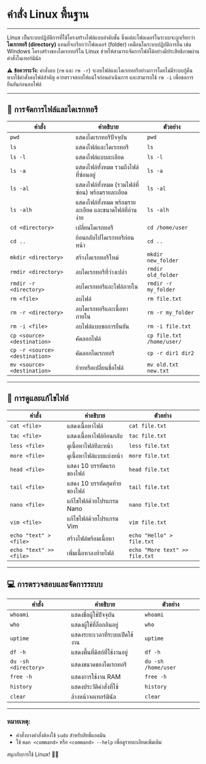 # คำสั่ง Linux พื้นฐาน

---

Linux เป็นระบบปฏิบัติการที่ใช้โครงสร้างไฟล์แบบลำดับชั้น ซึ่งแต่ละโฟลเดอร์ในระบบจะถูกเรียกว่า **ไดเรกทอรี (directory)** แทนที่จะเรียกว่าโฟลเดอร์ (folder) เหมือนในระบบปฏิบัติการอื่น เช่น Windows โครงสร้างของไดเรกทอรีใน Linux ช่วยให้สามารถจัดการไฟล์ได้อย่างมีประสิทธิภาพผ่านคำสั่งในเทอร์มินัล

⚠️ **ข้อควรระวัง:** คำสั่งลบ (`rm` และ `rm -r`) จะลบไฟล์และไดเรกทอรีอย่างถาวรโดยไม่มีระบบกู้คืน หากใช้คำสั่งลบไฟล์สำคัญ ควรตรวจสอบให้แน่ใจก่อนดำเนินการ และสามารถใช้ `rm -i` เพื่อขอการยืนยันก่อนลบไฟล์

---

## **📂 การจัดการไฟล์และไดเรกทอรี**

| คำสั่ง                         | คำอธิบาย                                               | ตัวอย่าง                  |
| ------------------------------ | ------------------------------------------------------ | ------------------------- |
| `pwd`                          | แสดงไดเรกทอรีปัจจุบัน                                  | `pwd`                     |
| `ls`                           | แสดงไฟล์และไดเรกทอรี                                   | `ls`                      |
| `ls -l`                        | แสดงไฟล์แบบละเอียด                                     | `ls -l`                   |
| `ls -a`                        | แสดงไฟล์ทั้งหมด รวมถึงไฟล์ที่ซ่อนอยู่                  | `ls -a`                   |
| `ls -al`                       | แสดงไฟล์ทั้งหมด (รวมไฟล์ที่ซ่อน) พร้อมรายละเอียด       | `ls -al`                  |
| `ls -alh`                      | แสดงไฟล์ทั้งหมด พร้อมรายละเอียด และขนาดไฟล์ที่อ่านง่าย | `ls -alh`                 |
| `cd <directory>`               | เปลี่ยนไดเรกทอรี                                       | `cd /home/user`           |
| `cd ..`                        | ย้อนกลับไปไดเรกทอรีก่อนหน้า                            | `cd ..`                   |
| `mkdir <directory>`            | สร้างไดเรกทอรีใหม่                                     | `mkdir new_folder`        |
| `rmdir <directory>`            | ลบไดเรกทอรีที่ว่างเปล่า                                | `rmdir old_folder`        |
| `rmdir -r <directory>`         | ลบไดเรกทอรีและไฟล์ภายใน                                | `rmdir -r my_folder`      |
| `rm <file>`                    | ลบไฟล์                                                 | `rm file.txt`             |
| `rm -r <directory>`            | ลบไดเรกทอรีและเนื้อหาภายใน                             | `rm -r my_folder`         |
| `rm -i <file>`                 | ลบไฟล์แบบขอการยืนยัน                                   | `rm -i file.txt`          |
| `cp <source> <destination>`    | คัดลอกไฟล์                                             | `cp file.txt /home/user/` |
| `cp -r <source> <destination>` | คัดลอกไดเรกทอรี                                        | `cp -r dir1 dir2`         |
| `mv <source> <destination>`    | ย้ายหรือเปลี่ยนชื่อไฟล์                                | `mv old.txt new.txt`      |

---

## **📝 การดูและแก้ไขไฟล์**

| คำสั่ง                  | คำอธิบาย                     | ตัวอย่าง                       |
| ----------------------- | ---------------------------- | ------------------------------ |
| `cat <file>`            | แสดงเนื้อหาไฟล์              | `cat file.txt`                 |
| `tac <file>`            | แสดงเนื้อหาไฟล์ย้อนกลับ      | `tac file.txt`                 |
| `less <file>`           | ดูเนื้อหาไฟล์ทีละหน้า        | `less file.txt`                |
| `more <file>`           | ดูเนื้อหาไฟล์แบบแบ่งหน้า     | `more file.txt`                |
| `head <file>`           | แสดง 10 บรรทัดแรกของไฟล์     | `head file.txt`                |
| `tail <file>`           | แสดง 10 บรรทัดสุดท้ายของไฟล์ | `tail file.txt`                |
| `nano <file>`           | แก้ไขไฟล์ด้วยโปรแกรม Nano           | `nano file.txt`                |
| `vim <file>`            | แก้ไขไฟล์ด้วยโปรแกรม Vim            | `vim file.txt`                 |
| `echo "text" > <file>`  | สร้างไฟล์พร้อมเนื้อหา        | `echo "Hello" > file.txt`      |
| `echo "text" >> <file>` | เพิ่มเนื้อหาลงท้ายไฟล์       | `echo "More text" >> file.txt` |

---

## **💻 การตรวจสอบและจัดการระบบ**

| คำสั่ง               | คำอธิบาย                      | ตัวอย่าง            |
| -------------------- | ----------------------------- | ------------------- |
| `whoami`             | แสดงชื่อผู้ใช้ปัจจุบัน        | `whoami`            |
| `who`                | แสดงผู้ใช้ที่ล็อกอินอยู่      | `who`               |
| `uptime`             | แสดงระยะเวลาที่ระบบเปิดใช้งาน | `uptime`            |
| `df -h`              | แสดงพื้นที่ดิสก์ที่ใช้งานอยู่ | `df -h`             |
| `du -sh <directory>` | แสดงขนาดของไดเรกทอรี          | `du -sh /home/user` |
| `free -h`            | แสดงการใช้งาน RAM             | `free -h`           |
| `history`            | แสดงประวัติคำสั่งที่ใช้       | `history`           |
| `clear`              | ล้างหน้าจอเทอร์มินัล          | `clear`             |

---

### **หมายเหตุ:**

- คำสั่งบางคำสั่งต้องใช้ `sudo` สำหรับสิทธิ์แอดมิน
- ใช้ `man <command>` หรือ `<command> --help` เพื่อดูรายละเอียดเพิ่มเติม

สนุกกับการใช้ Linux! 🤖🐧

